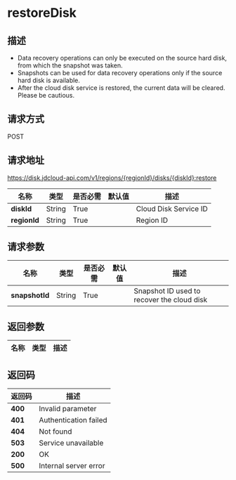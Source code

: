 # restoreDisk


## 描述
-   Data recovery operations can only be executed on the source hard disk, from which the snapshot was taken.
-   Snapshots can be used for data recovery operations only if the source hard disk is available.
-   After the cloud disk service is restored, the current data will be cleared. Please be cautious.


## 请求方式
POST

## 请求地址
https://disk.jdcloud-api.com/v1/regions/{regionId}/disks/{diskId}:restore

|名称|类型|是否必需|默认值|描述|
|---|---|---|---|---|
|**diskId**|String|True||Cloud Disk Service ID|
|**regionId**|String|True||Region ID|

## 请求参数
|名称|类型|是否必需|默认值|描述|
|---|---|---|---|---|
|**snapshotId**|String|True||Snapshot ID used to recover the cloud disk|


## 返回参数
|名称|类型|描述|
|---|---|---|



## 返回码
|返回码|描述|
|---|---|
|**400**|Invalid parameter|
|**401**|Authentication failed|
|**404**|Not found|
|**503**|Service unavailable|
|**200**|OK|
|**500**|Internal server error|
